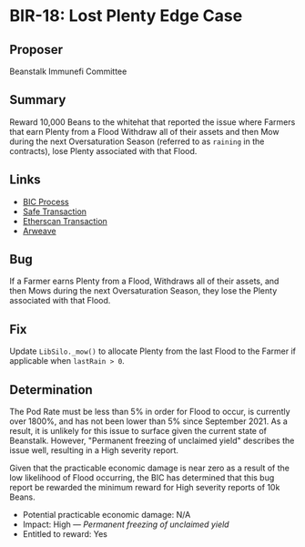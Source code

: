 # BIR-18: Lost Plenty Edge Case

## Proposer

Beanstalk Immunefi Committee

## Summary

Reward 10,000 Beans to the whitehat that reported the issue where Farmers that earn Plenty from a Flood Withdraw all of their assets and then Mow during the next Oversaturation Season (referred to as `raining` in the contracts), lose Plenty associated with that Flood.

## Links

* [BIC Process](https://docs.bean.money/governance/beanstalk/bic-process)
* [Safe Transaction](https://app.safe.global/transactions/tx?safe=eth:0x879c8B99430F28C4d297BD479Cd43396b4aCF697&id=multisig_0x879c8B99430F28C4d297BD479Cd43396b4aCF697_0x488709f6c5f29d5085ecf7b852a6205793b97daf4c92445758cc6256ba72c481)
* [Etherscan Transaction](https://etherscan.io/tx/0xc892c81a7458a3480592a00ac9a7677a09a0fc0e3dbf4ce8e84f91daa3229079)
* [Arweave](https://arweave.net/qmprTnP-8vB-gc9eF6exJhqO0vl23ue5plNr5cK0WAU)

## Bug

If a Farmer earns Plenty from a Flood, Withdraws all of their assets, and then Mows during the next Oversaturation Season, they lose the Plenty associated with that Flood.

## Fix

Update `LibSilo._mow()` to allocate Plenty from the last Flood to the Farmer if applicable when `lastRain > 0`.

## Determination

The Pod Rate must be less than 5% in order for Flood to occur, is currently over 1800%, and has not been lower than 5% since September 2021. As a result, it is unlikely for this issue to surface given the current state of Beanstalk. However, "Permanent freezing of unclaimed yield" describes the issue well, resulting in a High severity report. 

Given that the practicable economic damage is near zero as a result of the low likelihood of Flood occurring, the BIC has determined that this bug report be rewarded the minimum reward for High severity reports of 10k Beans.

* Potential practicable economic damage: N/A
* Impact: High — _Permanent freezing of unclaimed yield_
* Entitled to reward: Yes
